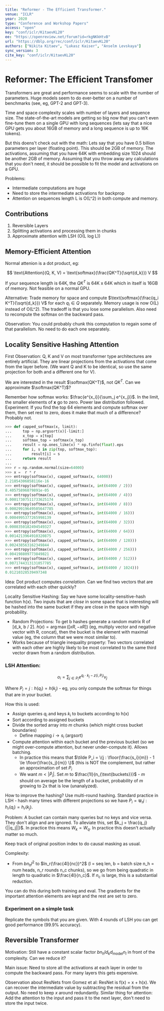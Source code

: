 ```yaml
---
title: "Reformer - The Efficient Transformer."
venue: "ICLR"
year: 2020
type: "Conference and Workshop Papers"
access: "open"
key: "conf/iclr/KitaevKL20"
ee: "https://openreview.net/forum?id=rkgNKkHtvB"
url: "https://dblp.org/rec/conf/iclr/KitaevKL20"
authors: ["Nikita Kitaev", "Lukasz Kaiser", "Anselm Levskaya"]
sync_version: 3
cite_key: "conf/iclr/KitaevKL20"
---
```

# Reformer: The Efficient Transfomer

Transformers are great and performance seems to scale with the number of parameters.
Huge models seem to do ever-better on a number of benchmarks (see, eg, GPT-2 and GPT-3).

Time and space complexity scales with number of layers and sequence size. The state-of-the-art
models are getting so big now that you can't even fine-tune them on a single GPU with
long sequences (lets say that a nice GPU gets you about 16GB of memory and a long sequence is
up to 16K tokens).

But this doens't check out with the math: Lets say that you have 0.5 billion parameters per layer
(floating point). This should be 2GB of memory. The activations, assuming that you have 64K with
embedding size 1024 should be another 2GB of memory. Assuming
that you throw away any calculations that you don't need, it should be possible to fit the model
and activations on a GPU.

Problems:
 - Intermediate computations are huge
 - Need to store the intermediate activations for backprop
 - Attention on sequences length L is O(L^2) in both compute and memory.

## Contributions

 1. Reversible Layers
 2. Splitting activations and processing them in chunks
 3. Approximate attention with LSH (O(L log L))

## Memory-Efficient Attention

Normal attenion is a dot product, eg:

 $$
 \text{Attention}(Q, K, V) = \text{softmax}(\frac{QK^T}{\sqrt{d_k}}) V
 $$

If your sequence length is 64K, the $QK^T$ is 64K x 64K which in itself is 16GB of memory. Not feasible on
a normal GPU.

Alternative: Trade memory for space and compute $\text{softmax}(\frac{q_i K^T}{\sqrt{d_k}}) V$ for each $q_i \in Q$
separately. Memory usage is now O(L) instead of O(L^2). The tradeoff is that you lose some parallelism. Also need
to recompute the softmax on the backward pass.

Observation: You could probably chunk this computation to regain some of that parallelism. No need to do each one
separately.

## Locality Sensitive Hashing Attention

First Observation: Q, K and V on most transformer type architectures are entirely artificial. They are linear
projections from the activations that come from the layer before. (We want Q and K to be identical, so use the same
projection for both and a different one for V).

We are interested in the result $\softmax(QK^T)$, not $QK^T$. Can we approximate $\softmax(QK^T)$?

Remember how softmax works: $\frac{e^{x_i}}{\sum_j e^{x_j}}$. In the limit, the smaller elements of
$\mathbf{x}$ go to zero. Power law distribution followed. Experiment: If you find the top 64 elements
and compute softmax over them, then set rest to zero, does it make that much of a difference? Probably not.

```py
>>> def capped_softmax(x, limit):
...     top = np.argsort(x)[-limit:]
...     x_top = x[top]
...     softmax_top = softmax(x_top)
...     result = np.ones_like(x) * np.finfo(float).eps
...     for i, s in zip(top, softmax_top):
...         result[i] = s
...     return result
...
>>> r = np.random.normal(size=64000)
>>> x =  r * r
>>> entropy(softmax(x), capped_softmax(x, 64000))
2.21854306858116e-16
>>> entropy(softmax(x), capped_softmax(x, int(64000 / 2)))
8.40575896079891e-05
>>> entropy(softmax(x), capped_softmax(x, int(64000 / 4)))
0.00017307511733625174
>>> entropy(softmax(x), capped_softmax(x, int(64000 / 8)))
0.00029919649505647785
>>> entropy(softmax(x), capped_softmax(x, int(64000 / 16)))
0.0004995377265998139
>>> entropy(softmax(x), capped_softmax(x, int(64000 / 32)))
0.0008350182494549327
>>> entropy(softmax(x), capped_softmax(x, int(64000 / 64)))
0.0014213964910320875
>>> entropy(softmax(x), capped_softmax(x, int(64000 / 128)))
0.002438563162349844
>>> entropy(softmax(x), capped_softmax(x, int(64000 / 256)))
0.004198809773849821
>>> entropy(softmax(x), capped_softmax(x, int(64000 / 512)))
0.0071744313131057785
>>> entropy(softmax(x), capped_softmax(x, int(64000 / 1024)))
0.01210328539497348
```

Idea: Dot product computes *correlation*. Can we find two vectors
that are correlated with each other quickly?

Locality Sensitive Hashing: Say we have some locality-sensitive-hash
function h(x). Two inputs that are *close* in some space that is interesting
will be hashed into the same bucket if they are close in the space with
high probability.

 - Random Projections: To get b hashes generate a random matrix R of [d_k, b / 2].
   $h(x) = \arg \max ([x R, -x R])$ (eg, multiply vector and negative vector with R, concat),
   then the bucket is the element with maximal value (eg, the column that we were most
   similar to).
 - Works because of triangle inequality property: Two vectors correlated with each other
   are highly likely to be most correlated to the same third vector drawn from a random distribution.

### LSH Attention:

$$
o_i = \sum_{j \in P_i} e^{q_i \cdot k_j - z(i, P_i)} v_j
$$

Where $P_i = {j : h(q_i) = h(k_j)}$ - eg, you only compute the softmax for things that are in your bucket.

How this is used:
 - Assign queries $q_i$ and keys $k_i$ to buckets according to h(x)
 - Sort according to assigned buckets
 - Divide the sorted array into $m$ chunks (which might cross bucket boundaries)
   - Define mapping $i \to s_i$ (argsort)
 - Compute attention within each bucket and the previous bucket (so we might over-compute attention, but never under-compute it). Allows batching.
   - In practice this means that $\tilde P_i = \{j : \floor{\frac{s_i}{m}} - 1 \le \floor{\frac{s_j}{m}} \}$ (this is NOT the complement, but rather an approximation of set $P_i$
   - We want $m < |\tilde P_i|$. Set $m$ to $\frac{1l}{n_{\text{buckets}}}$ - $m$ should on average be the length of a bucket, probability of $m$ growing to 2x that is low (unanalyzed).

How to improve the hashing? Use multi-round hashing. Standard practice in LSH - hash many times with different projections
so we have $P_i = \Cup_r {j : h_r(q_i) = h_r(k_j)}$.

Problem: A bucket can contain many queries but no keys and vice versa. They don't align and are ignored. To alleviate this,
set $k_j = \frac{q_j}{||q_j||}$. In practice this means $W_k = W_q$. In practice this doesn't actually matter so much.

Keep track of original position index to do causal masking as usual.

Complexity:

 - From $bn_hl^2$ to $ln_r(\frac{4l}{nc})^2$ (l  = seq len, b = batch size n_h = num heads, n_r rounds n_c chunks), so we go from being quadratic in length to quadratic in $\frac{4l}{n_c}$. If $n_c$ is large, this is a substantial reduction.

You can do this during both training and eval. The gradients for the important attention elements are kept and the rest are set to zero.

### Experiment on a simple task

Replicate the symbols that you are given. With 4 rounds of LSH you can get good performance (99.9% accuracy).

## Reversible Transformer

Motivation: Still have a constant scalar factor $b n_h l d_k d_{\text{model}} n_l$ in front of the complexity. Can we reduce it?

Main issue: Need to store all the activations at each layer in order to compute the backward pass. For many layers this gets expensive.

Observation about ResNets from Gomez et al: ResNet is f(x) = x + h(x). We can recover the intermediate value by subtracting the residual from the output. No need to keep $x$ around redundantly. Similar thing for attention: Add the attention to the input and pass it to the next layer, don't need to store the input twice.